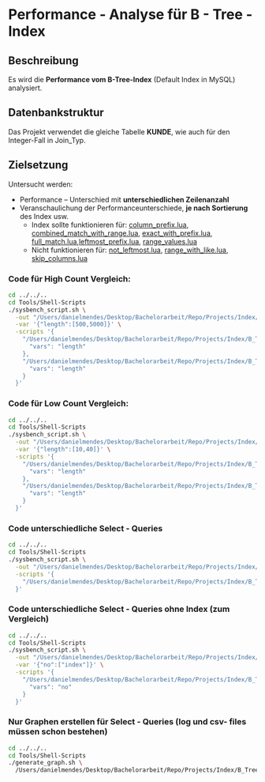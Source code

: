 # Performance - Analyse für B - Tree - Index  

## Beschreibung

Es wird die **Performance vom B-Tree-Index** (Default Index in MySQL) analysiert.

## Datenbankstruktur

Das Projekt verwendet die gleiche Tabelle **KUNDE**, wie auch für den Integer-Fall in Join_Typ. 

## Zielsetzung
Untersucht werden:
- Performance – Unterschied mit **unterschiedlichen Zeilenanzahl**
- Veranschaulichung der Performanceunterschiede, **je nach Sortierung** des Index usw.
  - Index sollte funktionieren für: [column_prefix.lua](Scripts/query_differences/query_differences_select/column_prefix.lua), [combined_match_with_range.lua](Scripts/query_differences/query_differences_select/combined_match_with_range.lua), [exact_with_prefix.lua](Scripts/query_differences/query_differences_select/exact_with_prefix.lua), [full_match.lua](Scripts/query_differences/query_differences_select/full_match.lua),[leftmost_prefix.lua](Scripts/query_differences/query_differences_select/leftmost_prefix.lua), [range_values.lua](Scripts/query_differences/query_differences_select/range_values.lua)
  - Nicht funktionieren für: [not_leftmost.lua](Scripts/query_differences/query_differences_select/not_leftmost.lua), [range_with_like.lua](Scripts/query_differences/query_differences_select/range_with_like.lua), [skip_columns.lua](Scripts/query_differences/query_differences_select/skip_columns.lua)
    
### Code für High Count Vergleich:

```bash
cd ../../..
cd Tools/Shell-Scripts
./sysbench_script.sh \
  -out "/Users/danielmendes/Desktop/Bachelorarbeit/Repo/Projects/Index/B_Tree/Output/count_row_changes/high_counts" \
  -var '{"length":[500,5000]}' \
  -scripts '{
    "/Users/danielmendes/Desktop/Bachelorarbeit/Repo/Projects/Index/B_Tree/Scripts/count_row_changes/with_index": {
      "vars": "length"
    },
    "/Users/danielmendes/Desktop/Bachelorarbeit/Repo/Projects/Index/B_Tree/Scripts/count_row_changes/without_index": {
      "vars": "length"
    }
  }'
```

### Code für Low Count Vergleich:
```bash
cd ../../..
cd Tools/Shell-Scripts
./sysbench_script.sh \
  -out "/Users/danielmendes/Desktop/Bachelorarbeit/Repo/Projects/Index/B_Tree/Output/count_row_changes/low_counts" \
  -var '{"length":[10,40]}' \
  -scripts '{
    "/Users/danielmendes/Desktop/Bachelorarbeit/Repo/Projects/Index/B_Tree/Scripts/count_row_changes/with_index": {
      "vars": "length"
    },
    "/Users/danielmendes/Desktop/Bachelorarbeit/Repo/Projects/Index/B_Tree/Scripts/count_row_changes/without_index": {
      "vars": "length"
    }
  }'
```

### Code unterschiedliche Select - Queries
```bash
cd ../../..
cd Tools/Shell-Scripts
./sysbench_script.sh \
  -out "/Users/danielmendes/Desktop/Bachelorarbeit/Repo/Projects/Index/B_Tree/Output/query_differences" \
  -scripts '{
    "/Users/danielmendes/Desktop/Bachelorarbeit/Repo/Projects/Index/B_Tree/Scripts/query_differences": {}
  }'
```

### Code unterschiedliche Select - Queries ohne Index (zum Vergleich)
```bash
cd ../../..
cd Tools/Shell-Scripts
./sysbench_script.sh \
  -out "/Users/danielmendes/Desktop/Bachelorarbeit/Repo/Projects/Index/B_Tree/Output/query_differences" \
  -var '{"no":["index"]}' \
  -scripts '{
    "/Users/danielmendes/Desktop/Bachelorarbeit/Repo/Projects/Index/B_Tree/Scripts/query_differences": {
      "vars": "no"
    }
  }'
```

### Nur Graphen erstellen für Select - Queries (log und csv- files müssen schon bestehen)
```bash
cd ../../..
cd Tools/Shell-Scripts
./generate_graph.sh \
  /Users/danielmendes/Desktop/Bachelorarbeit/Repo/Projects/Index/B_Tree/Output/query_differences
```